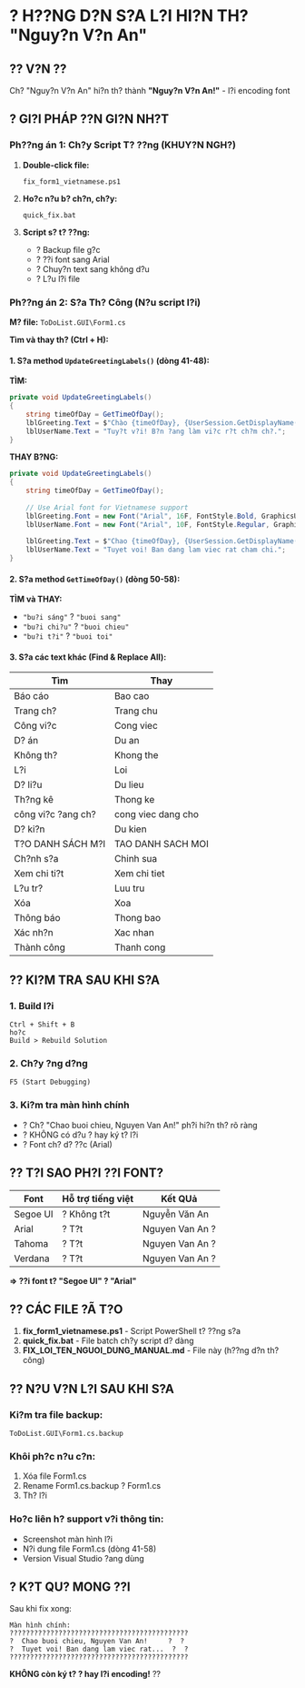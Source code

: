 ﻿# ? H??NG D?N S?A L?I HI?N TH? "Nguy?n V?n An"

## ?? V?N ??
Ch? "Nguy?n V?n An" hi?n th? thành **"Nguy?n V?n An!"** - l?i encoding font

## ? GI?I PHÁP ??N GI?N NH?T

### **Ph??ng án 1: Ch?y Script T? ??ng (KHUY?N NGH?)**

1. **Double-click file:**
   ```
   fix_form1_vietnamese.ps1
   ```
   
2. **Ho?c n?u b? ch?n, ch?y:**
   ```
   quick_fix.bat
   ```

3. **Script s? t? ??ng:**
   - ? Backup file g?c
   - ? ??i font sang Arial
   - ? Chuy?n text sang không d?u
   - ? L?u l?i file

### **Ph??ng án 2: S?a Th? Công (N?u script l?i)**

**M? file:** `ToDoList.GUI\Form1.cs`

**Tìm và thay th? (Ctrl + H):**

#### 1. S?a method `UpdateGreetingLabels()` (dòng 41-48):

**TÌM:**
```csharp
private void UpdateGreetingLabels()
{
    string timeOfDay = GetTimeOfDay();
    lblGreeting.Text = $"Chào {timeOfDay}, {UserSession.GetDisplayName()}!";
    lblUserName.Text = "Tuy?t v?i! B?n ?ang làm vi?c r?t ch?m ch?.";
}
```

**THAY B?NG:**
```csharp
private void UpdateGreetingLabels()
{
    string timeOfDay = GetTimeOfDay();
    
    // Use Arial font for Vietnamese support
    lblGreeting.Font = new Font("Arial", 16F, FontStyle.Bold, GraphicsUnit.Point);
    lblUserName.Font = new Font("Arial", 10F, FontStyle.Regular, GraphicsUnit.Point);
    
    lblGreeting.Text = $"Chao {timeOfDay}, {UserSession.GetDisplayName()}!";
    lblUserName.Text = "Tuyet voi! Ban dang lam viec rat cham chi.";
}
```

#### 2. S?a method `GetTimeOfDay()` (dòng 50-58):

**TÌM và THAY:**
- `"bu?i sáng"` ? `"buoi sang"`
- `"bu?i chi?u"` ? `"buoi chieu"`
- `"bu?i t?i"` ? `"buoi toi"`

#### 3. S?a các text khác (Find & Replace All):

| Tìm | Thay |
|-----|------|
| Báo cáo | Bao cao |
| Trang ch? | Trang chu |
| Công vi?c | Cong viec |
| D? án | Du an |
| Không th? | Khong the |
| L?i | Loi |
| D? li?u | Du lieu |
| Th?ng kê | Thong ke |
| công vi?c ?ang ch? | cong viec dang cho |
| D? ki?n | Du kien |
| T?O DANH SÁCH M?I | TAO DANH SACH MOI |
| Ch?nh s?a | Chinh sua |
| Xem chi ti?t | Xem chi tiet |
| L?u tr? | Luu tru |
| Xóa | Xoa |
| Thông báo | Thong bao |
| Xác nh?n | Xac nhan |
| Thành công | Thanh cong |

## ?? KI?M TRA SAU KHI S?A

### 1. Build l?i
```
Ctrl + Shift + B
ho?c
Build > Rebuild Solution
```

### 2. Ch?y ?ng d?ng
```
F5 (Start Debugging)
```

### 3. Ki?m tra màn hình chính
- ? Ch? "Chao buoi chieu, Nguyen Van An!" ph?i hi?n th? rõ ràng
- ? KHÔNG có d?u ? hay ký t? l?i
- ? Font ch? d? ??c (Arial)

## ?? T?I SAO PH?I ??I FONT?

| Font | Hỗ trợ tiếng việt| Kết QUả |
|------|-------------------|---------|
| Segoe UI | ? Không t?t | Nguyễn Văn An |
| Arial | ? T?t | Nguyen Van An ? |
| Tahoma | ? T?t | Nguyen Van An ? |
| Verdana | ? T?t | Nguyen Van An ? |

**=> ??i font t? "Segoe UI" ? "Arial"**

## ?? CÁC FILE ?Ã T?O

1. **fix_form1_vietnamese.ps1** - Script PowerShell t? ??ng s?a
2. **quick_fix.bat** - File batch ch?y script d? dàng
3. **FIX_LOI_TEN_NGUOI_DUNG_MANUAL.md** - File này (h??ng d?n th? công)

## ?? N?U V?N L?I SAU KHI S?A

### Ki?m tra file backup:
```
ToDoList.GUI\Form1.cs.backup
```

### Khôi ph?c n?u c?n:
1. Xóa file Form1.cs
2. Rename Form1.cs.backup ? Form1.cs
3. Th? l?i

### Ho?c liên h? support v?i thông tin:
- Screenshot màn hình l?i
- N?i dung file Form1.cs (dòng 41-58)
- Version Visual Studio ?ang dùng

## ? K?T QU? MONG ??I

Sau khi fix xong:

```
Màn hình chính:
????????????????????????????????????????????
?  Chao buoi chieu, Nguyen Van An!     ?  ?
?  Tuyet voi! Ban dang lam viec rat...  ?  ?
????????????????????????????????????????????
```

**KHÔNG còn ký t? ? hay l?i encoding!** ??
